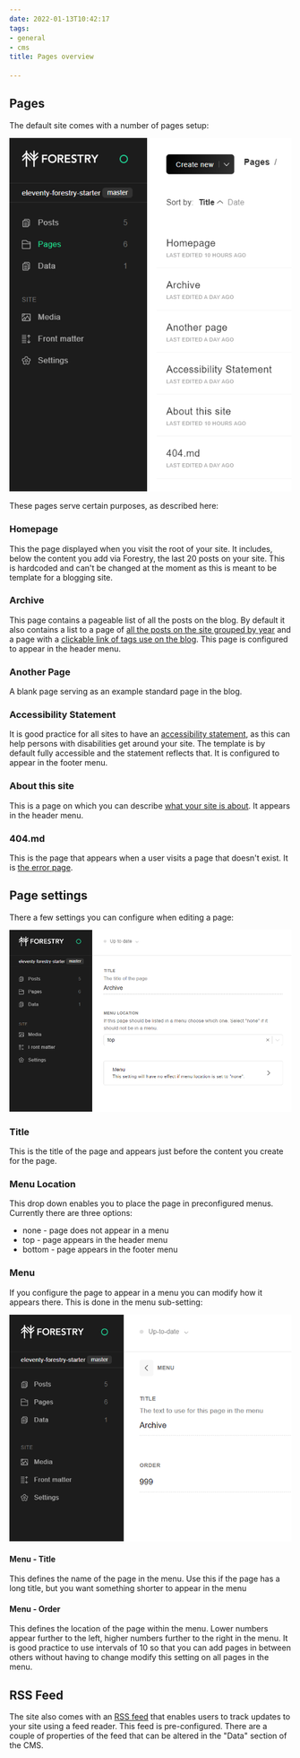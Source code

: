 ```yaml
---
date: 2022-01-13T10:42:17
tags:
- general
- cms
title: Pages overview

---
```

## Pages

The default site comes with a number of pages setup:

![](/assets/images/site-overview-1.png)

These pages serve certain purposes, as described here:

### Homepage

This the page displayed when you visit the root of your site. It includes, below the content you add via Forestry, the last 20 posts on your site. This is hardcoded and can't be changed at the moment as this is meant to be template for a blogging site.

### Archive

This page contains a pageable list of all the posts on the blog. By default it also contains a list to a page of [all the posts on the site grouped by year](/archive/all-posts/) and a page with a [clickable link of tags use on the blog](/archive/tags/). This page is configured to appear in the header menu.

### Another Page

A blank page serving as an example standard page in the blog.

### Accessibility Statement

It is good practice for all sites to have an [accessibility statement](/pages/accessibility/), as this can help persons with disabilities get around your site. The template is by default fully accessible and the statement reflects that. It is configured to appear in the footer menu.

### About this site

This is a page on which you can describe [what your site is about](/pages/about/). It appears in the header menu.

### 404.md

This is the page that appears when a user visits a page that doesn't exist. It is [the error page](/pages/404/).

## Page settings

There a few settings you can configure when editing a page:

![](/assets/images/site-overview-2.png)

### Title

This is the title of the page and appears just before the content you create for the page.

### Menu Location

This drop down enables you to place the page in preconfigured menus. Currently there are three options:

* none - page does not appear in a menu
* top - page appears in the header menu
* bottom - page appears in the footer menu

### Menu

If you configure the page to appear in a menu you can modify how it appears there. This is done in the menu sub-setting:

![](/assets/images/site-overview-3.png)

#### Menu - Title

This defines the name of the page in the menu. Use this if the page has a long title, but you want something shorter to appear in the menu

#### Menu - Order

This defines the location of the page within the menu. Lower numbers appear further to the left, higher numbers further to the right in the menu. It is good practice to use intervals of 10 so that you can add pages in between others without having to change modify this setting on all pages in the menu.

## RSS Feed

The site also comes with an [RSS feed](/feed/) that enables users to track updates to your site using a feed reader. This feed is pre-configured. There are a couple of properties of the feed that can be altered in the "Data" section of the CMS.